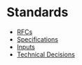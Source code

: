 # Standards

- [RFCs](./rfcs.md)
- [Specifications](./specifications.md)
- [Inputs](./inputs.md)
- [Technical Decisions](./technical-decisions.md)
